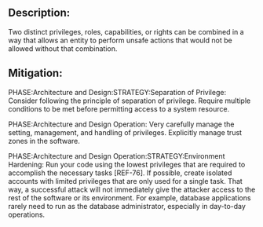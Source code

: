 ## Description:

Two distinct privileges, roles, capabilities, or rights can be combined in a way that allows an entity to perform unsafe actions that would not be allowed without that combination.



## Mitigation:


PHASE:Architecture and Design:STRATEGY:Separation of Privilege:
Consider following the principle of separation of privilege. Require multiple conditions to be met before permitting access to a system resource.

PHASE:Architecture and Design Operation:
Very carefully manage the setting, management, and handling of privileges. Explicitly manage trust zones in the software.

PHASE:Architecture and Design Operation:STRATEGY:Environment Hardening:
Run your code using the lowest privileges that are required to accomplish the necessary tasks [REF-76]. If possible, create isolated accounts with limited privileges that are only used for a single task. That way, a successful attack will not immediately give the attacker access to the rest of the software or its environment. For example, database applications rarely need to run as the database administrator, especially in day-to-day operations.

